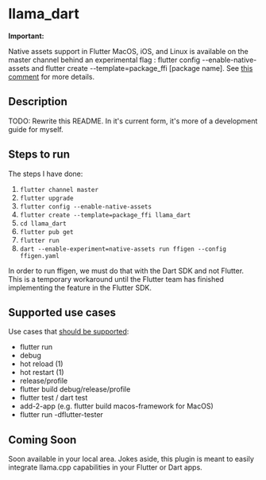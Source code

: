 # llama_dart

**Important:**

Native assets support in Flutter MacOS, iOS, and Linux is available on the master channel behind an experimental flag : flutter config --enable-native-assets and flutter create --template=package_ffi [package name]. See [this comment](https://github.com/flutter/flutter/issues/129757#issue-1780402845) for more details.

## Description

TODO: Rewrite this README. In it's current form, it's more of a development guide for myself.

## Steps to run

The steps I have done:

1. `flutter channel master`
2. `flutter upgrade`
3. `flutter config --enable-native-assets`
4. `flutter create --template=package_ffi llama_dart`
5. `cd llama_dart`
6. `flutter pub get`
7. `flutter run`
8. `dart --enable-experiment=native-assets run ffigen --config ffigen.yaml`

In order to run ffigen, we must do that with the Dart SDK and not Flutter. This is a temporary workaround until the Flutter team has finished implementing the feature in the Flutter SDK.

## Supported use cases

Use cases that [should be supported](https://github.com/flutter/flutter/issues/129757#issue-1780402845):

- flutter run
- debug
- hot reload (1)
- hot restart (1)
- release/profile
- flutter build debug/release/profile
- flutter test / dart test
- add-2-app (e.g. flutter build macos-framework for MacOS)
- flutter run -dflutter-tester

## Coming Soon
Soon available in your local area. Jokes aside, this plugin is meant to easily integrate llama.cpp capabilities in your Flutter or Dart apps.
